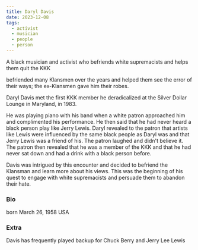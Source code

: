 ```yaml
---
title: Daryl Davis
date: 2023-12-08
tags:
  - activist
  - musician
  - people
  - person
---
```

A black musician and activist who befriends white supremacists and helps them quit the KKK

befriended many Klansmen over the years and helped them see the error of their ways; the ex-Klansmen gave him their robes. 


Daryl Davis met the first KKK member he deradicalized at the Silver Dollar Lounge in Maryland, in 1983. 

He was playing piano with his band when a white patron approached him and complimented his performance. He then said that he had never heard a black person play like Jerry Lewis. Daryl revealed to the patron that artists like Lewis were influenced by the same black people as Daryl was and that Jerry Lewis was a friend of his. The patron laughed and didn't believe it. The patron then revealed that he was a member of the KKK and that he had never sat down and had a drink with a black person before. 

Davis was intrigued by this encounter and decided to befriend the Klansman and learn more about his views. This was the beginning of his quest to engage with white supremacists and persuade them to abandon their hate.

### Bio
born March 26, 1958
USA

### Extra
Davis has frequently played backup for Chuck Berry and Jerry Lee Lewis
